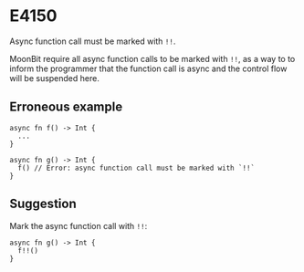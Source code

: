 # E4150

Async function call must be marked with `!!`.

MoonBit require all async function calls to be marked with `!!`, as a way to to
inform the programmer that the function call is async and the control flow will
be suspended here.

## Erroneous example

```moonbit
async fn f() -> Int {
  ...
}

async fn g() -> Int {
  f() // Error: async function call must be marked with `!!`
}
```

## Suggestion

Mark the async function call with `!!`:

```moonbit
async fn g() -> Int {
  f!!()
}
```
